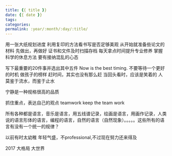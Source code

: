 ```yaml
---
title: {{ title }}
date: {{ date }}
tags:
categories: 
permalink: :year/:month/:day/:title/
---
```


用一张大纸规划进度
利用复印的方法看书写是否足够美观
从开始就准备些论文的材料
先做出，再做好
证书和文件及时扫描存档
每天拿点时间提升专业修养
掌握科学的休息方法
要有接纳混乱的心态


写下最重要的20件事并选出其中五件
Now is the best timing.
不要等待一个更好的时机
做孩子的榜样
赶时间，其实也没有那么赶
当回头看时，应该是笑着的
人莫鉴于流水，而鉴于止水

宁静是一种规格很高的品质

抓住重点，表达自己的观点
teamwork keep the team work

所有各种都是语言，音乐是语言，用五线谱记录，绘画是语言，用画作记录，人类说的语言形体的语言，编程的语言，自然的语言（自然现象）。。。。。这些所有的语言有没有一个统一的规律？ 

以前有时太幼稚 年轻气盛，不professional,不过现在努力还来得及


2017 大格局 大世界
